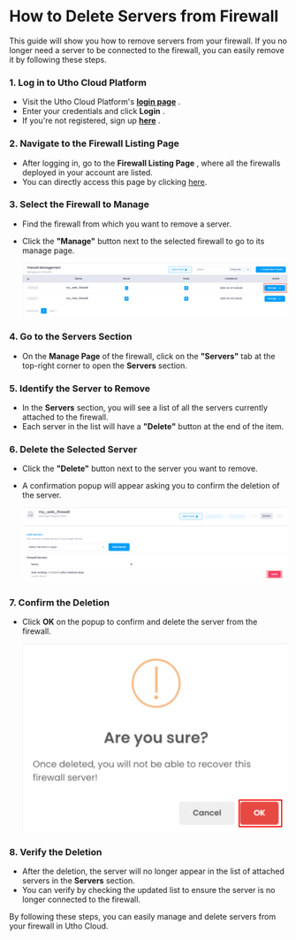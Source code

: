 # **How to Delete Servers from Firewall**

This guide will show you how to remove servers from your firewall. If you no longer need a server to be connected to the firewall, you can easily remove it by following these steps.

### **1. Log in to Utho Cloud Platform**

* Visit the Utho Cloud Platform's **[login page](https://console.utho.com/login "Login Page")** .
* Enter your credentials and click  **Login** .
* If you're not registered, sign up **[here](https://console.utho.com/signup)** .

### **2. Navigate to the Firewall Listing Page**

* After logging in, go to the  **Firewall Listing Page** , where all the firewalls deployed in your account are listed.
* You can directly access this page by clicking [here](https://console.utho.com/firewall "Firewall List Page").

### **3. Select the Firewall to Manage**

* Find the firewall from which you want to remove a server.
* Click the **"Manage"** button next to the selected firewall to go to its manage page.

  ![1744022117263](image/index/1744022117263.png)

### **4. Go to the Servers Section**

* On the **Manage Page** of the firewall, click on the **"Servers"** tab at the top-right corner to open the **Servers** section.

### **5. Identify the Server to Remove**

* In the **Servers** section, you will see a list of all the servers currently attached to the firewall.
* Each server in the list will have a **"Delete"** button at the end of the item.

### **6. Delete the Selected Server**

* Click the **"Delete"** button next to the server you want to remove.
* A confirmation popup will appear asking you to confirm the deletion of the server.

  ![1744022196590](image/index/1744022196590.png)

### **7. Confirm the Deletion**

* Click **OK** on the popup to confirm and delete the server from the firewall.

  ![1744022228616](image/index/1744022228616.png)

### **8. Verify the Deletion**

* After the deletion, the server will no longer appear in the list of attached servers in the **Servers** section.
* You can verify by checking the updated list to ensure the server is no longer connected to the firewall.

By following these steps, you can easily manage and delete servers from your firewall in Utho Cloud.
